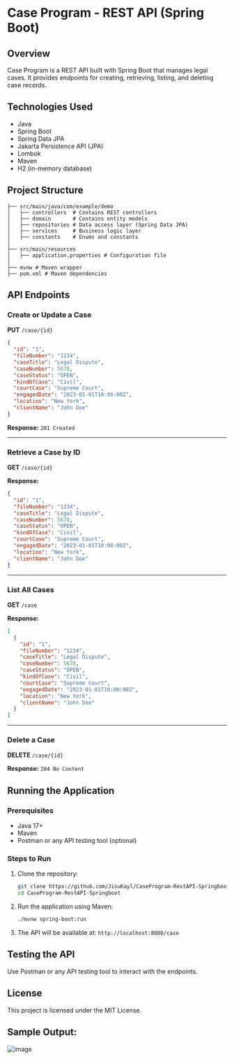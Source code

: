 # Case Program - REST API (Spring Boot)

## Overview
Case Program is a REST API built with Spring Boot that manages legal cases. It provides endpoints for creating, retrieving, listing, and deleting case records.

## Technologies Used
- Java
- Spring Boot
- Spring Data JPA
- Jakarta Persistence API (JPA)
- Lombok
- Maven
- H2 (in-memory database)

## Project Structure
```
├── src/main/java/com/example/demo
│   ├── controllers  # Contains REST controllers
│   ├── domain       # Contains entity models
│   ├── repositories # Data access layer (Spring Data JPA)
│   ├── services     # Business logic layer
│   ├── constants    # Enums and constants
│
├── src/main/resources
│   ├── application.properties # Configuration file
│
├── mvnw # Maven wrapper
├── pom.xml # Maven dependencies
```

## API Endpoints

### Create or Update a Case
**PUT** `/case/{id}`
```json
{
  "id": "1",
  "fileNumber": "1234",
  "caseTitle": "Legal Dispute",
  "caseNumber": 5678,
  "caseStatus": "OPEN",
  "kindOfCase": "Civil",
  "courtCase": "Supreme Court",
  "engagedDate": "2023-01-01T10:00:00Z",
  "location": "New York",
  "clientName": "John Doe"
}
```
**Response:** `201 Created`

---

### Retrieve a Case by ID
**GET** `/case/{id}`

**Response:**
```json
{
  "id": "1",
  "fileNumber": "1234",
  "caseTitle": "Legal Dispute",
  "caseNumber": 5678,
  "caseStatus": "OPEN",
  "kindOfCase": "Civil",
  "courtCase": "Supreme Court",
  "engagedDate": "2023-01-01T10:00:00Z",
  "location": "New York",
  "clientName": "John Doe"
}
```

---

### List All Cases
**GET** `/case`

**Response:**
```json
[
  {
    "id": "1",
    "fileNumber": "1234",
    "caseTitle": "Legal Dispute",
    "caseNumber": 5678,
    "caseStatus": "OPEN",
    "kindOfCase": "Civil",
    "courtCase": "Supreme Court",
    "engagedDate": "2023-01-01T10:00:00Z",
    "location": "New York",
    "clientName": "John Doe"
  }
]
```

---

### Delete a Case
**DELETE** `/case/{id}`

**Response:** `204 No Content`

## Running the Application

### Prerequisites
- Java 17+
- Maven
- Postman or any API testing tool (optional)

### Steps to Run
1. Clone the repository:
   ```sh
   git clone https://github.com/JisuKayl/CaseProgram-RestAPI-Springboot.git
   cd CaseProgram-RestAPI-Springboot
   ```
2. Run the application using Maven:
   ```sh
   ./mvnw spring-boot:run
   ```
3. The API will be available at: `http://localhost:8080/case`

## Testing the API
Use Postman or any API testing tool to interact with the endpoints.

## License
This project is licensed under the MIT License.

## Sample Output:
![image](https://github.com/user-attachments/assets/eea90a1f-3354-4183-a384-af63671c27ee)
